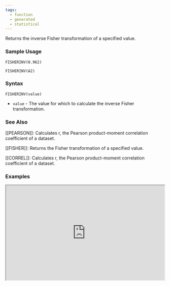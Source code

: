 ```yaml
---
tags:
  - function
  - generated
  - statistical
---
```


Returns the inverse Fisher transformation of a specified value.

### Sample Usage

`FISHERINV(0.962)`

`FISHERINV(A2)`

### Syntax

`FISHERINV(value)`

* `value` - The value for which to calculate the inverse Fisher transformation.

### See Also

[[PEARSON]]: Calculates r, the Pearson product-moment correlation coefficient of a dataset.

[[FISHER]]: Returns the Fisher transformation of a specified value.

[[CORREL]]: Calculates r, the Pearson product-moment correlation coefficient of a dataset.

### Examples

<iframe height="300" src="https://docs.google.com/spreadsheet/pub?key=0As3tAuweYU9QdEl4ZXZZLUFuYjZncFFFUDZoSGJjNEE&amp;output=html" width="500"></iframe>